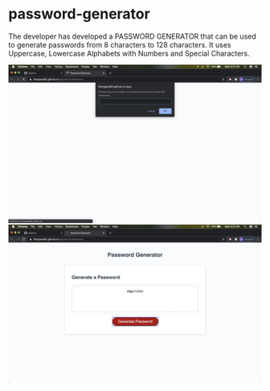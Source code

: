 # password-generator

The developer has developed a PASSWORD GENERATOR that can be used to generate passwords from 8 characters to 128 characters. It uses Uppercase, Lowercase Alphabets with Numbers and Special Characters. 

![alt text](https://github.com/Bhargava82/password-generator/blob/master/Screen%20Shot%202020-09-23%20at%204.21.05%20PM.png)
![alt text](https://github.com/Bhargava82/password-generator/blob/master/Screen%20Shot%202020-09-23%20at%204.21.29%20PM.png)
